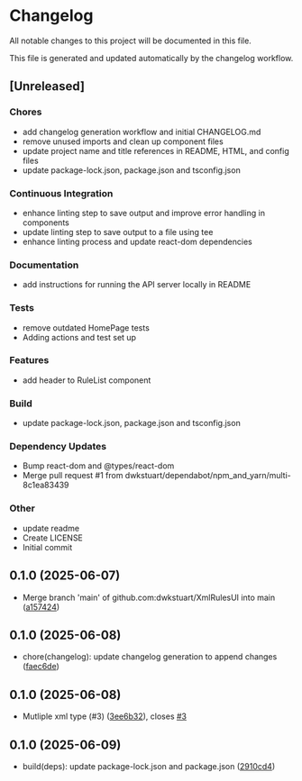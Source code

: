 # Changelog

All notable changes to this project will be documented in this file.

This file is generated and updated automatically by the changelog workflow.

## [Unreleased]

### Chores
- add changelog generation workflow and initial CHANGELOG.md
- remove unused imports and clean up component files
- update project name and title references in README, HTML, and config files
- update package-lock.json, package.json and tsconfig.json

### Continuous Integration
- enhance linting step to save output and improve error handling in components
- update linting step to save output to a file using tee
- enhance linting process and update react-dom dependencies

### Documentation
- add instructions for running the API server locally in README

### Tests
- remove outdated HomePage tests
- Adding actions and test set up

### Features
- add header to RuleList component

### Build
- update package-lock.json, package.json and tsconfig.json

### Dependency Updates
- Bump react-dom and @types/react-dom
- Merge pull request #1 from dwkstuart/dependabot/npm_and_yarn/multi-8c1ea83439

### Other
- update readme
- Create LICENSE
- Initial commit

## 0.1.0 (2025-06-07)

* Merge branch 'main' of github.com:dwkstuart/XmlRulesUI into main ([a157424](https://github.com/dwkstuart/XmlRulesUI/commit/a157424))



## 0.1.0 (2025-06-08)

* chore(changelog): update changelog generation to append changes ([faec6de](https://github.com/dwkstuart/XmlRulesUI/commit/faec6de))



## 0.1.0 (2025-06-08)

* Mutliple xml type (#3) ([3ee6b32](https://github.com/dwkstuart/XmlRulesUI/commit/3ee6b32)), closes [#3](https://github.com/dwkstuart/XmlRulesUI/issues/3)



## 0.1.0 (2025-06-09)

* build(deps): update package-lock.json and package.json ([2910cd4](https://github.com/dwkstuart/XmlRulesUI/commit/2910cd4))




